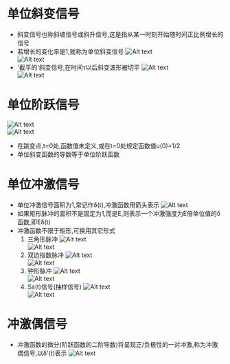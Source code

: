 # 单位斜变信号
* 斜变信号也称斜坡信号或斜升信号,这是指从某一时刻开始随时间正比例增长的信号
* 若增长的变化率是1,就称为单位斜变信号
    ![Alt text](image-142.png)    
    ![Alt text](image-143.png)    
* '截平的'斜变信号,在时间τ以后斜变波形被切平
    ![Alt text](image-144.png)    
    ![Alt text](image-145.png)

# 单位阶跃信号
![Alt text](image-146.png)    
![Alt text](image-147.png)    
* 在跳变点,t=0处,函数值未定义,或在t=0处规定函数值u(0)=1/2
* 单位斜变函数的导数等于单位阶跃函数

# 单位冲激信号
* 单位冲激信号面积为1,常记作δ(t),冲激函数用箭头表示
![Alt text](image-148.png)
* 如果矩形脉冲的面积不是固定为1,而是E,则表示一个冲激强度为E倍单位值的δ函数,即Eδ(t)
* 冲激函数不限于矩形,可换用其它形式
    1. 三角形脉冲
        ![Alt text](image-149.png)      
        ![Alt text](image-150.png)    
    2. 双边指数脉冲
        ![Alt text](image-151.png)    
        ![Alt text](image-152.png)    
    3. 钟形脉冲
        ![Alt text](image-153.png)    
        ![Alt text](image-154.png)    
    4. Sa(t)信号(抽样信号)
        ![Alt text](image-155.png)    
        ![Alt text](image-156.png)    

# 冲激偶信号
* 冲激函数的微分(阶跃函数的二阶导数)将呈现正/负极性的一对冲激,称为冲激偶信号,以δ'(t)表示
![Alt text](image-157.png)    

